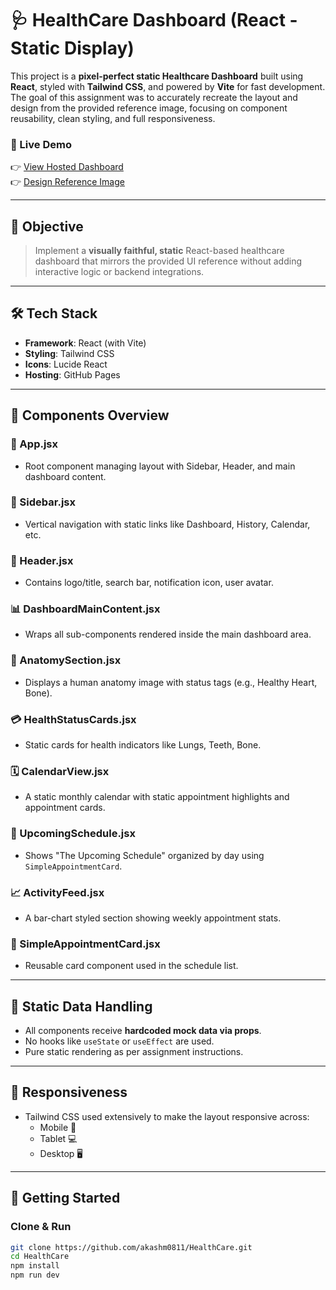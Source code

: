 # 🩺 HealthCare Dashboard (React - Static Display)

This project is a **pixel-perfect static Healthcare Dashboard** built using **React**, styled with **Tailwind CSS**, and powered by **Vite** for fast development. The goal of this assignment was to accurately recreate the layout and design from the provided reference image, focusing on component reusability, clean styling, and full responsiveness.

### 🔗 Live Demo
👉 [View Hosted Dashboard](https://akashm0811.github.io/HealthCare/)  
👉 [Design Reference Image](https://i.ibb.co/B2DdGkgF/Screenshot-2025-05-23-at-3-31-31-PM.png)

---

## 📌 Objective

> Implement a **visually faithful, static** React-based healthcare dashboard that mirrors the provided UI reference without adding interactive logic or backend integrations.

---

## 🛠️ Tech Stack

- **Framework**: React (with Vite)
- **Styling**: Tailwind CSS
- **Icons**: Lucide React
- **Hosting**: GitHub Pages

---

## 🧩 Components Overview

### 🧱 App.jsx
- Root component managing layout with Sidebar, Header, and main dashboard content.

### 📌 Sidebar.jsx
- Vertical navigation with static links like Dashboard, History, Calendar, etc.

### 🧭 Header.jsx
- Contains logo/title, search bar, notification icon, user avatar.

### 📊 DashboardMainContent.jsx
- Wraps all sub-components rendered inside the main dashboard area.

### 🧬 AnatomySection.jsx
- Displays a human anatomy image with status tags (e.g., Healthy Heart, Bone).

### 💳 HealthStatusCards.jsx
- Static cards for health indicators like Lungs, Teeth, Bone.

### 🗓️ CalendarView.jsx
- A static monthly calendar with static appointment highlights and appointment cards.

### 📆 UpcomingSchedule.jsx
- Shows "The Upcoming Schedule" organized by day using `SimpleAppointmentCard`.

### 📈 ActivityFeed.jsx
- A bar-chart styled section showing weekly appointment stats.

### 🧾 SimpleAppointmentCard.jsx
- Reusable card component used in the schedule list.

---

## 🧪 Static Data Handling

- All components receive **hardcoded mock data via props**.
- No hooks like `useState` or `useEffect` are used.
- Pure static rendering as per assignment instructions.

---

## 📱 Responsiveness

- Tailwind CSS used extensively to make the layout responsive across:
  - Mobile 📱
  - Tablet 💻
  - Desktop 🖥️

---

## 🚀 Getting Started

### Clone & Run

```bash
git clone https://github.com/akashm0811/HealthCare.git
cd HealthCare
npm install
npm run dev

